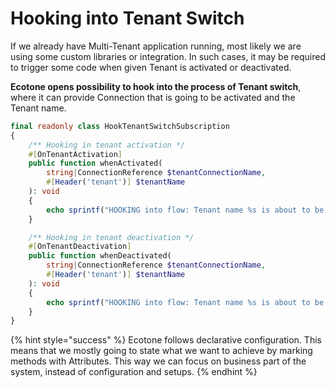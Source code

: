 # Hooking into Tenant Switch

If we already have Multi-Tenant application running, most likely we are using some custom libraries or integration. In such cases, it may be required to trigger some code when given Tenant is activated or deactivated.

**Ecotone opens possibility to hook into the process of Tenant switch**, where it can provide Connection that is going to be activated and the Tenant name.

```php
final readonly class HookTenantSwitchSubscription
{
    /** Hooking in tenant activation */
    #[OnTenantActivation]
    public function whenActivated(
        string|ConnectionReference $tenantConnectionName, 
        #[Header('tenant')] $tenantName
    ): void
    {
        echo sprintf("HOOKING into flow: Tenant name %s is about to be activated\n", $tenantName);
    }

    /** Hooking in tenant deactivation */
    #[OnTenantDeactivation]
    public function whenDeactivated(
        string|ConnectionReference $tenantConnectionName, 
        #[Header('tenant')] $tenantName
    ): void
    {
        echo sprintf("HOOKING into flow: Tenant name %s is about to be deactivated\n", $tenantName);
    }
}
```

{% hint style="success" %}
Ecotone follows declarative configuration. This means that we mostly going to state what we want to achieve by marking methods with Attributes. This way we can focus on business part of the system, instead of configuration and setups.
{% endhint %}
